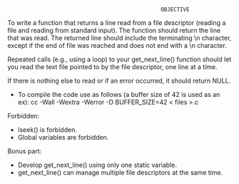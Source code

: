                                                     OBJECTIVE
                                                    
To write a function that returns a line read from a file descriptor (reading a file and reading from standard input). 
The function should return the line that was read. 
The returned line should include the terminating \n character, except if the end of file was reached and does not end with a \n character.

Repeated calls (e.g., using a loop) to your get_next_line() function should let you read the text file pointed to by the file descriptor, one line at a time.

If there is nothing else to read or if an error occurred, it should return NULL.


- To compile the code use as follows (a buffer size of 42 is used as an ex): cc -Wall -Wextra -Werror -D BUFFER_SIZE=42 < files >.c

Forbidden:
- lseek() is forbidden.
- Global variables are forbidden.

Bonus part: 
- Develop get_next_line() using only one static variable.
- get_next_line() can manage multiple file descriptors at the same time.
